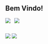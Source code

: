 ## Bem Vindo!
<p>
  <a href="https://github.com/Paulo-SMF"><img src="https://github-readme-stats.vercel.app/api?username=Paulo-SMF&theme=midnight-purple&custom_title=Paulo&show_icons=true&hide_border=false"/></a>
  &nbsp;
  <a href="https://github.com/Paulo-SMF"><img src="https://github-readme-stats.vercel.app/api/top-langs/?username=Paulo-SMF&theme=midnight-purple&layout=compact&hide_border=false"/></a>
</p>

##
<div>
  <a href="https://www.linkedin.com/in/paulo-sérgio-m-a2456430a" target="_blank"><img src="https://img.shields.io/badge/-LinkedIn-%230077B5?style=for-the-badge&logo=linkedin&logoColor=white" target="_blank"></a>  
  <img src="https://img.shields.io/badge/NeoVim-%2357A143.svg?&style=for-the-badge&logo=neovim&logoColor=white"/>
</div>

